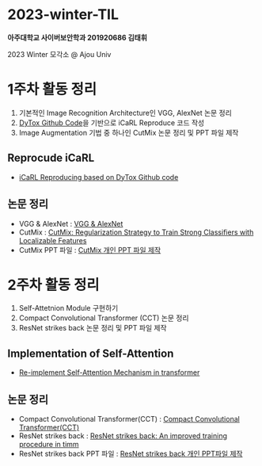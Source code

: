 # 2023-winter-TIL

**아주대학교 사이버보안학과 201920686 김태휘**

2023 Winter 모각소 @ Ajou Univ 

# 1주차 활동 정리

1. 기본적인 Image Recognition Architecture인 VGG, AlexNet 논문 정리
2. [DyTox Github Code](https://github.com/arthurdouillard/dytox)을 기반으로 iCaRL Reproduce 코드 작성
3. Image Augmentation 기법 중 하나인 CutMix 논문 정리 및 PPT 파일 제작

## Reprocude iCaRL
* [iCaRL Reproducing based on DyTox Github code](https://github.com/h-wi/2023-winter-TIL/tree/main/week1/iCaRL-Reprod_0.52)

## 논문 정리
* VGG & AlexNet : [VGG & AlexNet](https://github.com/h-wi/2023-winter-TIL/tree/main/week1/VGG_정리.pdf)
* CutMix : [CutMix: Regularization Strategy to Train Strong Classifiers with Localizable Features](https://github.com/h-wi/2023-winter-TIL/tree/main/week1/CutMix_정리.pdf)
* CutMix PPT 파일 : [CutMix 개인 PPT 파일 제작](https://github.com/h-wi/2023-winter-TIL/tree/main/week1/CutMix_발표자료.pdf)

# 2주차 활동 정리

1. Self-Attetnion Module 구현하기
2. Compact Convolutional Transformer (CCT) 논문 정리
3. ResNet strikes back 논문 정리 및 PPT 파일 제작

## Implementation of Self-Attention

* [Re-implement Self-Attention Mechanism in transformer](https://github.com/h-wi/2023-winter-TIL/tree/main/week2/attention.py)

## 논문 정리
* Compact Convolutional Transformer(CCT) : [Compact Convolutional Transformer(CCT)](https://github.com/h-wi/2023-winter-TIL/tree/main/week2/CCT_정리.pdf)
* ResNet strikes back : [ResNet strikes back: An improved training procedure in timm](https://github.com/h-wi/2023-winter-TIL/tree/main/week2/ResNet-strikes-back_정리.pdf)
* ResNet strikes back PPT 파일 : [ResNet strikes back 개인 PPT파일 제작](https://github.com/h-wi/2023-winter-TIL/tree/main/week2/ResNetStrikesBack_발표.pdf)
